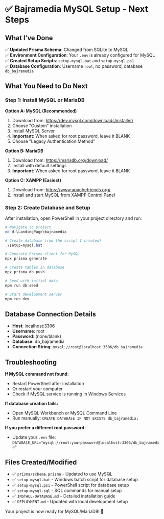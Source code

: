 # ✅ Bajramedia MySQL Setup - Next Steps

## What I've Done

✅ **Updated Prisma Schema**: Changed from SQLite to MySQL  
✅ **Environment Configuration**: Your `.env` is already configured for MySQL  
✅ **Created Setup Scripts**: `setup-mysql.bat` and `setup-mysql.ps1`  
✅ **Database Configuration**: Username `root`, no password, database `db_bajramedia`  

## What You Need to Do Next

### Step 1: Install MySQL or MariaDB

**Option A: MySQL (Recommended)**
1. Download from: https://dev.mysql.com/downloads/installer/
2. Choose "Custom" installation
3. Install MySQL Server
4. **Important**: When asked for root password, leave it BLANK
5. Choose "Legacy Authentication Method"

**Option B: MariaDB**
1. Download from: https://mariadb.org/download/
2. Install with default settings
3. **Important**: When asked for root password, leave it BLANK

**Option C: XAMPP (Easiest)**
1. Download from: https://www.apachefriends.org/
2. Install and start MySQL from XAMPP Control Panel

### Step 2: Create Database and Setup

After installation, open PowerShell in your project directory and run:

```powershell
# Navigate to project
cd d:\LandingPage\bajramedia

# Create database (run the script I created)
.\setup-mysql.bat

# Generate Prisma client for MySQL
npx prisma generate

# Create tables in database
npx prisma db push

# Seed with initial data
npm run db:seed

# Start development server
npm run dev
```

## Database Connection Details

- **Host**: localhost:3306
- **Username**: root
- **Password**: (none/blank)
- **Database**: db_bajramedia
- **Connection String**: `mysql://root@localhost:3306/db_bajramedia`

## Troubleshooting

**If MySQL command not found:**
- Restart PowerShell after installation
- Or restart your computer
- Check if MySQL service is running in Windows Services

**If database creation fails:**
- Open MySQL Workbench or MySQL Command Line
- Run manually: `CREATE DATABASE IF NOT EXISTS db_bajramedia;`

**If you prefer a different root password:**
- Update your `.env` file: `DATABASE_URL="mysql://root:yourpassword@localhost:3306/db_bajramedia"`

## Files Created/Modified

- ✅ `prisma/schema.prisma` - Updated to use MySQL
- ✅ `setup-mysql.bat` - Windows batch script for database setup
- ✅ `setup-mysql.ps1` - PowerShell script for database setup  
- ✅ `setup-mysql.sql` - SQL commands for manual setup
- ✅ `INSTALL-DATABASE.md` - Detailed installation guide
- ✅ `DEPLOYMENT.md` - Updated with local development setup

Your project is now ready for MySQL/MariaDB! 🚀
